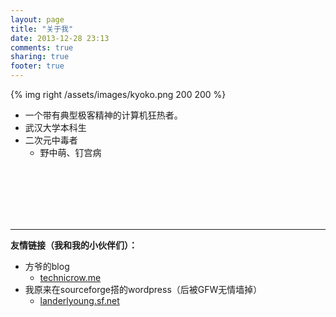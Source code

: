 ```yaml
---
layout: page
title: "关于我"
date: 2013-12-28 23:13
comments: true
sharing: true
footer: true
---
```

{% img right /assets/images/kyoko.png 200 200 %}

 * 一个带有典型极客精神的计算机狂热者。
 * 武汉大学本科生
 * 二次元中毒者
	* 野中萌、钉宫病
<br/>
<br/>
<br/>
<br/>
<br/>

------

**友情链接（我和我的小伙伴们）：**

 *  方爷的blog
	* [technicrow.me](http://www.technicrow.me/)
 * 我原来在sourceforge搭的wordpress（后被GFW无情墙掉）
	* [landerlyoung.sf.net](http://landerlyoung.sf.net) 
 
 <!--* [盼神的blog][3]-->

<!--
[2]:http://xinyi.sf.net/
-->

